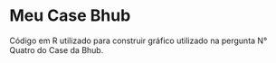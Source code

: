 # Meu Case Bhub

Código em R utilizado para construir gráfico utilizado na pergunta N° Quatro do Case da Bhub. 
